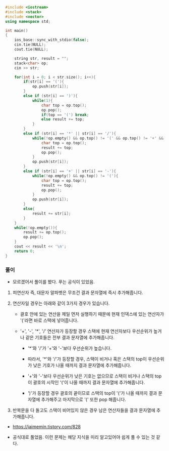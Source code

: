 ``` cpp
#include <iostream>
#include <stack>
#include <vector>
using namespace std;

int main()
{
    ios_base::sync_with_stdio(false);
    cin.tie(NULL);
    cout.tie(NULL);

    string str, result = "";
    stack<char> op;
    cin >> str;

    for(int i = 0; i < str.size(); i++){
        if(str[i] == '('){
            op.push(str[i]);
        }
        else if (str[i] == ')'){
            while(1){
                char top = op.top();
                op.pop();
                if(top == '(') break;
                else result += top;
            }
        }
        else if (str[i] == '*' || str[i] == '/'){
            while(!op.empty() && op.top() != '(' && op.top() != '+' && op.top() != '-'){
                char top = op.top();
                result += top;
                op.pop();
            }
            op.push(str[i]);
        }
        else if (str[i] == '+' || str[i] == '-'){
            while(!op.empty() && op.top() != '('){
                char top = op.top();
                result += top;
                op.pop();
            }
            op.push(str[i]);
        }
        else{
            result += str[i];
        }
    }
    while(!op.empty()){
        result += op.top();
        op.pop();
    }
    cout << result << '\n';
    return 0;
}
```

### 풀이
- 모르겠어서 풀이를 봤다. 푸는 공식이 있었음.

1. 피연산자 즉, 대문자 알파벳은 무조건 결과 문자열에 즉시 추가해줍니다.

2. 연산자일 경우는 아래와 같이 3가지 경우가 있습니다.

    - 괄호 안에 있는 연산을 제일 먼저 실행하기 때문에 현재 인덱스에 있는 연산자가 '('라면 바로 스택에 넣어줍니다.

    - '+', '-', '*', '/' 연산자가 등장할 경우 스택에 현재 연산자보다 우선순위가 높거나 같은 기호들은 전부 결과 문자열에 추가해줍니다.

        - '*'와 '/'가 '+'와 '-'보다 우선순위가 높습니다.

        - 따라서, '*'와 '/'가 등장할 경우, 스택이 비거나 혹은 스택의 top이 우선순위가 낮은 기호가 나올 때까지 결과 문자열에 추가해줍니다.

        - '+'와 '-'보다 우선순위가 낮은 기호는 없으므로 스택이 비거나 스택의 top이 괄호의 시작인 '('이 나올 때까지 결과 문자열에 추가해줍니다.

        - ')'가 등장할 경우 괄호의 끝이므로 스택의 top이 '('가 나올 때까지 결과 문자열에 추가해주고 마지막으로 '(' 또한 pop 해줍니다.

3. 반복문을 다 돌고도 스택이 비어있지 않은 경우 남은 연산자들을 결과 문자열에 추가해줍니다.

- https://jaimemin.tistory.com/828

- 공식대로 풀었음. 이런 문제는 해당 지식을 미리 알고있어야 쉽게 풀 수 있는 것 같다.